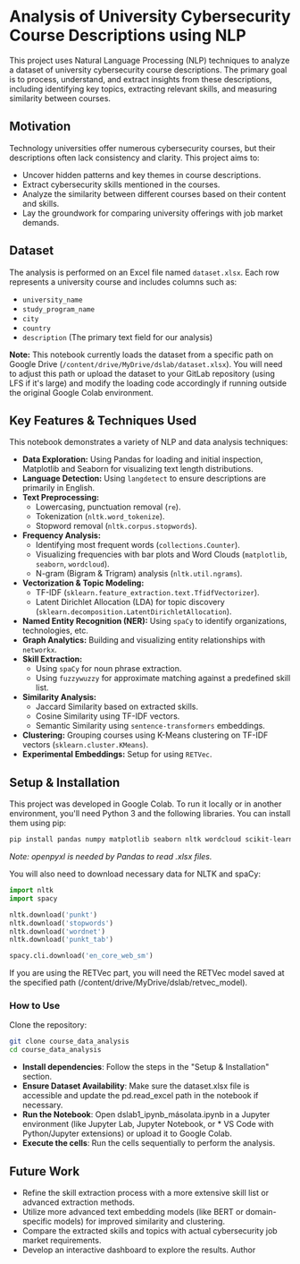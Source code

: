 # Analysis of University Cybersecurity Course Descriptions using NLP

This project uses Natural Language Processing (NLP) techniques to analyze a dataset of university cybersecurity course descriptions. The primary goal is to process, understand, and extract insights from these descriptions, including identifying key topics, extracting relevant skills, and measuring similarity between courses.

## Motivation

Technology universities offer numerous cybersecurity courses, but their descriptions often lack consistency and clarity. This project aims to:

* Uncover hidden patterns and key themes in course descriptions.
* Extract cybersecurity skills mentioned in the courses.
* Analyze the similarity between different courses based on their content and skills.
* Lay the groundwork for comparing university offerings with job market demands.

## Dataset

The analysis is performed on an Excel file named `dataset.xlsx`. Each row represents a university course and includes columns such as:

* `university_name`
* `study_program_name`
* `city`
* `country`
* `description` (The primary text field for our analysis)

**Note:** This notebook currently loads the dataset from a specific path on Google Drive (`/content/drive/MyDrive/dslab/dataset.xlsx`). You will need to adjust this path or upload the dataset to your GitLab repository (using LFS if it's large) and modify the loading code accordingly if running outside the original Google Colab environment.

## Key Features & Techniques Used

This notebook demonstrates a variety of NLP and data analysis techniques:

* **Data Exploration:** Using Pandas for loading and initial inspection, Matplotlib and Seaborn for visualizing text length distributions.
* **Language Detection:** Using `langdetect` to ensure descriptions are primarily in English.
* **Text Preprocessing:**
    * Lowercasing, punctuation removal (`re`).
    * Tokenization (`nltk.word_tokenize`).
    * Stopword removal (`nltk.corpus.stopwords`).
* **Frequency Analysis:**
    * Identifying most frequent words (`collections.Counter`).
    * Visualizing frequencies with bar plots and Word Clouds (`matplotlib`, `seaborn`, `wordcloud`).
    * N-gram (Bigram & Trigram) analysis (`nltk.util.ngrams`).
* **Vectorization & Topic Modeling:**
    * TF-IDF (`sklearn.feature_extraction.text.TfidfVectorizer`).
    * Latent Dirichlet Allocation (LDA) for topic discovery (`sklearn.decomposition.LatentDirichletAllocation`).
* **Named Entity Recognition (NER):** Using `spaCy` to identify organizations, technologies, etc.
* **Graph Analytics:** Building and visualizing entity relationships with `networkx`.
* **Skill Extraction:**
    * Using `spaCy` for noun phrase extraction.
    * Using `fuzzywuzzy` for approximate matching against a predefined skill list.
* **Similarity Analysis:**
    * Jaccard Similarity based on extracted skills.
    * Cosine Similarity using TF-IDF vectors.
    * Semantic Similarity using `sentence-transformers` embeddings.
* **Clustering:** Grouping courses using K-Means clustering on TF-IDF vectors (`sklearn.cluster.KMeans`).
* **Experimental Embeddings:** Setup for using `RETVec`.

## Setup & Installation

This project was developed in Google Colab. To run it locally or in another environment, you'll need Python 3 and the following libraries. You can install them using pip:

```bash
pip install pandas numpy matplotlib seaborn nltk wordcloud scikit-learn spacy langdetect fuzzywuzzy[speedup] sentence-transformers torch torchvision retvec tensorflow tensorflow-text openpyxl
```

*Note: openpyxl is needed by Pandas to read .xlsx files.*

You will also need to download necessary data for NLTK and spaCy:

```python
import nltk
import spacy

nltk.download('punkt')
nltk.download('stopwords')
nltk.download('wordnet')
nltk.download('punkt_tab')

spacy.cli.download('en_core_web_sm')
```

If you are using the RETVec part, you will need the RETVec model saved at the specified path (/content/drive/MyDrive/dslab/retvec_model).

### How to Use
Clone the repository:

```bash
git clone course_data_analysis
cd course_data_analysis
```

* **Install dependencies**: Follow the steps in the "Setup & Installation" section.
* **Ensure Dataset Availability**: Make sure the dataset.xlsx file is accessible and update the pd.read_excel path in the notebook if necessary.
* **Run the Notebook**: Open dslab1_ipynb_másolata.ipynb in a Jupyter environment (like Jupyter Lab, Jupyter Notebook, or * VS Code with Python/Jupyter extensions) or upload it to Google Colab.
* **Execute the cells**: Run the cells sequentially to perform the analysis.


## Future Work
* Refine the skill extraction process with a more extensive skill list or advanced extraction methods.
* Utilize more advanced text embedding models (like BERT or domain-specific models) for improved similarity and clustering.
* Compare the extracted skills and topics with actual cybersecurity job market requirements.
* Develop an interactive dashboard to explore the results.
Author
